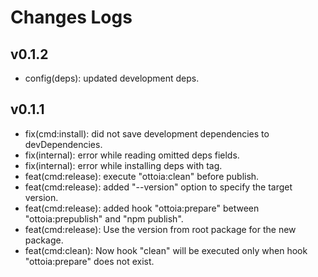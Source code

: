 # Changes Logs

## v0.1.2

- config(deps): updated development deps.

## v0.1.1

- fix(cmd:install): did not save development dependencies to devDependencies.
- fix(internal): error while reading omitted deps fields.
- fix(internal): error while installing deps with tag.
- feat(cmd:release): execute "ottoia:clean" before publish.
- feat(cmd:release): added "--version" option to specify the target version.
- feat(cmd:release): added hook "ottoia:prepare" between "ottoia:prepublish" and "npm publish".
- feat(cmd:release): Use the version from root package for the new package.
- feat(cmd:clean): Now hook "clean" will be executed only when hook "ottoia:prepare" does not exist.
